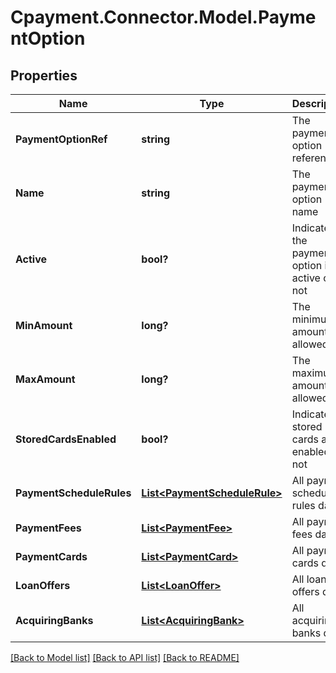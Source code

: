 
# Cpayment.Connector.Model.PaymentOption

## Properties

Name | Type | Description | Notes
------------ | ------------- | ------------- | -------------
**PaymentOptionRef** | **string** | The payment option reference | [optional] 
**Name** | **string** | The payment option name | [optional] 
**Active** | **bool?** | Indicates if the payment option is active or not | [optional] 
**MinAmount** | **long?** | The minimum amount allowed | [optional] 
**MaxAmount** | **long?** | The maximum amount allowed | [optional] 
**StoredCardsEnabled** | **bool?** | Indicates if stored cards are enabled or not | [optional] 
**PaymentScheduleRules** | [**List&lt;PaymentScheduleRule&gt;**](PaymentScheduleRule.md) | All payment schedule rules data | [optional] 
**PaymentFees** | [**List&lt;PaymentFee&gt;**](PaymentFee.md) | All payment fees data | [optional] 
**PaymentCards** | [**List&lt;PaymentCard&gt;**](PaymentCard.md) | All payment cards data | [optional] 
**LoanOffers** | [**List&lt;LoanOffer&gt;**](LoanOffer.md) | All loan offers data | [optional] 
**AcquiringBanks** | [**List&lt;AcquiringBank&gt;**](AcquiringBank.md) | All acquiring banks data | [optional] 

[[Back to Model list]](../README.md#documentation-for-models)
[[Back to API list]](../README.md#documentation-for-api-endpoints)
[[Back to README]](../README.md)

